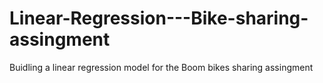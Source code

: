 # Linear-Regression---Bike-sharing-assingment
Buidling a linear regression model for the Boom bikes sharing assingment
